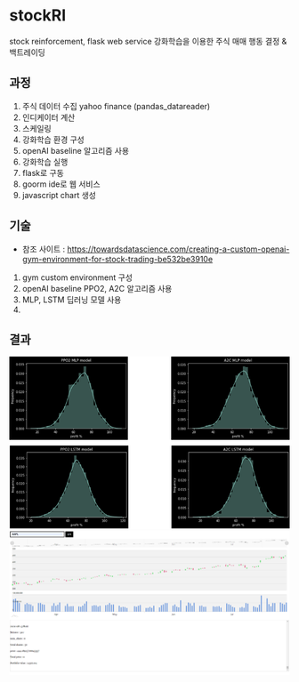 # stockRl
stock reinforcement, flask web service
강화학습을 이용한 주식 매매 행동 결정 & 백트레이딩
## 과정
1. 주식 데이터 수집 yahoo finance (pandas_datareader)
2. 인디케이터 계산
3. 스케일링
4. 강화학습 환경 구성
5. openAI baseline 알고리즘 사용
6. 강화학습 실행
7. flask로 구동
8. goorm ide로 웹 서비스 
9. javascript chart 생성
## 기술
* 참조 사이트 : https://towardsdatascience.com/creating-a-custom-openai-gym-environment-for-stock-trading-be532be3910e
1. gym custom environment 구성
2. openAI baseline PPO2, A2C 알고리즘 사용
3. MLP, LSTM 딥러닝 모델 사용
4. 
## 결과
![profit](/./results/profit.png)
![profit](/./results/test.png)
